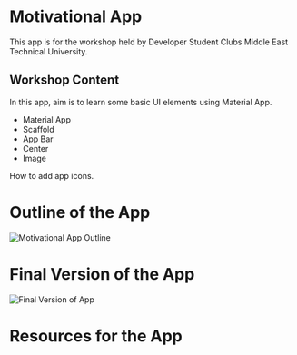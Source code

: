 # Motivational App

This app is for the workshop held by Developer Student Clubs Middle East Technical University.

## Workshop Content

In this app, aim is to learn some basic UI elements using Material App.
  - Material App
  - Scaffold
  - App Bar
  - Center
  - Image
  
How to add app icons.

# Outline of the App

![Motivational App Outline](https://user-images.githubusercontent.com/71099030/99024956-bfda7380-2578-11eb-871a-e3d7d2ff89b5.png)

# Final Version of the App

![Final Version of App](https://user-images.githubusercontent.com/71099030/99025095-19db3900-2579-11eb-95f1-829f46af8c44.png)

# Resources for the App



